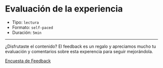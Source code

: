 # Evaluación de la experiencia

* Tipo: `lectura`
* Formato: `self-paced`
* Duración: `5min`

***
¿Disfrutaste el contenido? El feedback es un regalo y apreciamos mucho tu
evaluación y comentarios sobre esta experencia para seguir mejorándola.

[Encuesta de Feedback](https://laboratoria.typeform.com/to/y8esKN#uid=xxxxx&email=xxxxx&name=xxxxx&cohortid=xxxxx&courseid=xxxxx&unitid=xxxxx&partid=xxxxx&fname=xxxxx&parte=xxxxx&coursename=xxxxx)
